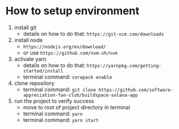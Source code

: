 # How to setup environment

1. install git
   - details on how to do that: ```https://git-scm.com/downloads```
2. install node
   - ```https://nodejs.org/en/download/```
   - or use ```https://github.com/nvm-sh/nvm```
3. activate yarn
   - details on how to do that: ```https://yarnpkg.com/getting-started/install```
   - terminal command: ```corepack enable```
4. clone repository
   - terminal command: ```git clone https://github.com/software-appreciation-fan-club/buildspace-solana-app```
5. run the project to verify success
   - move to root of project directory in terminal
   - terminal command: ```yarn```
   - terminal command: ```yarn start```
